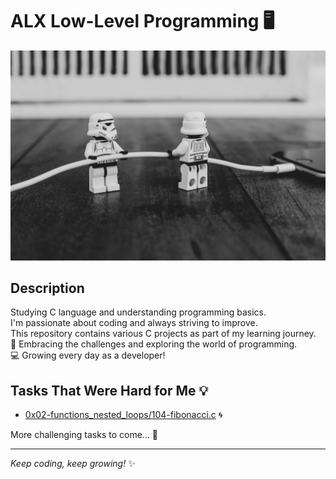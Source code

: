 # ALX Low-Level Programming 🖥️

![Project Image](config/will-porada-DH5183gvKUg-unsplash.jpg)

## Description
Studying C language and understanding programming basics.  
I'm passionate about coding and always striving to improve.  
This repository contains various C projects as part of my learning journey.  
🚀 Embracing the challenges and exploring the world of programming.  
💻 Growing every day as a developer!

## Tasks That Were Hard for Me 💡
- [0x02-functions_nested_loops/104-fibonacci.c](0x02-functions_nested_loops/104-fibonacci.c) 🌀

More challenging tasks to come... 💪

---
_Keep coding, keep growing!_ ✨

